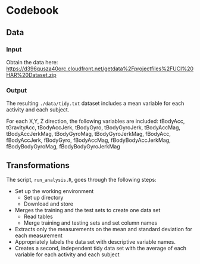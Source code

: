 # Codebook

## Data

### Input
Obtain the data here: 
https://d396qusza40orc.cloudfront.net/getdata%2Fprojectfiles%2FUCI%20HAR%20Dataset.zip

### Output
The resulting `./data/tidy.txt` dataset includes a mean variable for each activity and each subject.

For each X,Y, Z direction, the following variables are included: 
tBodyAcc, tGravityAcc, tBodyAccJerk, tBodyGyro, tBodyGyroJerk, tBodyAccMag, tBodyAccJerkMag, tBodyGyroMag, tBodyGyroJerkMag, fBodyAcc, fBodyAccJerk, fBodyGyro, fBodyAccMag, fBodyBodyAccJerkMag, fBodyBodyGyroMag, fBodyBodyGyroJerkMag

## Transformations
The script, `run_analysis.R`, goes through the following steps:

- Set up the working environment
	- Set up directory
	-  Download and store
- Merges the training and the test sets to create one data set
	- Read tables
	- Merge training and testing sets and set column names
- Extracts only the measurements on the mean and standard deviation for each measurement
- Appropriately labels the data set with descriptive variable names. 
- Creates a second, independent tidy data set with the average of each variable for each activity and each subject

